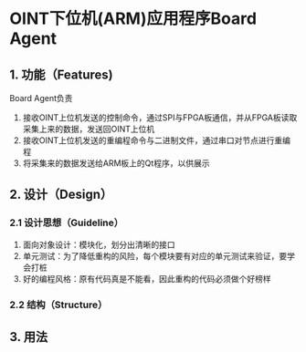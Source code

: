 OINT下位机(ARM)应用程序Board Agent
==================================

## 1. 功能（Features)

Board Agent负责

1. 接收OINT上位机发送的控制命令，通过SPI与FPGA板通信，并从FPGA板读取采集上来的数据，发送回OINT上位机
2. 接收OINT上位机发送的重编程命令与二进制文件，通过串口对节点进行重编程
3. 将采集来的数据发送给ARM板上的Qt程序，以供展示

## 2. 设计（Design）

### 2.1 设计思想（Guideline）

1. 面向对象设计：模块化，划分出清晰的接口
2. 单元测试：为了降低重构的风险，每个模块要有对应的单元测试来验证，要学会打桩
3. 好的编程风格：原有代码真是不能看，因此重构的代码必须做个好榜样

### 2.2 结构（Structure）
 
## 3. 用法

